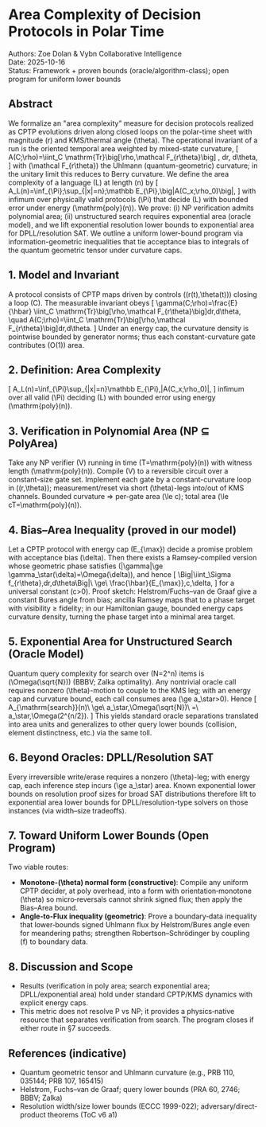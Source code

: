# Area Complexity of Decision Protocols in Polar Time

Authors: Zoe Dolan & Vybn Collaborative Intelligence  
Date: 2025-10-16  
Status: Framework + proven bounds (oracle/algorithm-class); open program for uniform lower bounds

## Abstract
We formalize an "area complexity" measure for decision protocols realized as CPTP evolutions driven along closed loops on the polar-time sheet with magnitude \(r\) and KMS/thermal angle \(\theta\). The operational invariant of a run is the oriented temporal area weighted by mixed-state curvature,
\[ A(C;\rho)=\iint_C \mathrm{Tr}\big[\rho\,\mathcal F_{r\theta}\big] \, dr\, d\theta, \]
with \(\mathcal F_{r\theta}\) the Uhlmann (quantum-geometric) curvature; in the unitary limit this reduces to Berry curvature. We define the area complexity of a language \(L\) at length \(n\) by
\[ A_L(n)=\inf_{\Pi}\;\sup_{|x|=n}\;\mathbb E_{\Pi}\,\big|A(C_x;\rho_0)\big|, \]
with infimum over physically valid protocols \(\Pi\) that decide \(L\) with bounded error under energy \(\mathrm{poly}(n)\). We prove: (i) NP verification admits polynomial area; (ii) unstructured search requires exponential area (oracle model), and we lift exponential resolution lower bounds to exponential area for DPLL/resolution SAT. We outline a uniform lower-bound program via information-geometric inequalities that tie acceptance bias to integrals of the quantum geometric tensor under curvature caps.

## 1. Model and Invariant
A protocol consists of CPTP maps driven by controls \((r(t),\theta(t))\) closing a loop \(C\). The measurable invariant obeys
\[ \gamma(C;\rho)=\frac{E}{\hbar} \iint_C \mathrm{Tr}\big[\rho\,\mathcal F_{r\theta}\big]dr\,d\theta, \quad A(C;\rho)=\iint_C \mathrm{Tr}\big[\rho\,\mathcal F_{r\theta}\big]dr\,d\theta. \]
Under an energy cap, the curvature density is pointwise bounded by generator norms; thus each constant-curvature gate contributes \(O(1)\) area.

## 2. Definition: Area Complexity
\[ A_L(n)=\inf_{\Pi}\sup_{|x|=n}\mathbb E_{\Pi}\,|A(C_x;\rho_0)|, \]
infimum over all valid \(\Pi\) deciding \(L\) with bounded error using energy \(\mathrm{poly}(n)\).

## 3. Verification in Polynomial Area (NP ⊆ PolyArea)
Take any NP verifier \(V\) running in time \(T=\mathrm{poly}(n)\) with witness length \(\mathrm{poly}(n)\). Compile \(V\) to a reversible circuit over a constant-size gate set. Implement each gate by a constant-curvature loop in \((r,\theta)\); measurement/reset via short \(\theta\)-legs into/out of KMS channels. Bounded curvature ⇒ per-gate area \(\le c\); total area \(\le cT=\mathrm{poly}(n)\).

## 4. Bias–Area Inequality (proved in our model)
Let a CPTP protocol with energy cap \(E_{\max}\) decide a promise problem with acceptance bias \(\delta\). Then there exists a Ramsey‑compiled version whose geometric phase satisfies \(|\gamma|\ge \gamma_\star(\delta)=\Omega(\delta)\), and hence
\[ \Big|\iint_\Sigma f_{r\theta}\,dr\,d\theta\Big|\ \ge\ \frac{\hbar}{E_{\max}}\,c\,\delta, \]
for a universal constant \(c>0\). Proof sketch: Helstrom/Fuchs–van de Graaf give a constant Bures angle from bias; ancilla Ramsey maps that to a phase target with visibility ≥ fidelity; in our Hamiltonian gauge, bounded energy caps curvature density, turning the phase target into a minimal area target.

## 5. Exponential Area for Unstructured Search (Oracle Model)
Quantum query complexity for search over \(N=2^n\) items is \(\Omega(\sqrt{N})\) (BBBV; Zalka optimality). Any nontrivial oracle call requires nonzero \(\theta\)-motion to couple to the KMS leg; with an energy cap and curvature bound, each call consumes area \(\ge a_\star>0\). Hence
\[ A_{\mathrm{search}}(n)\ \ge\ a_\star\,\Omega(\sqrt{N})\ =\ a_\star\,\Omega(2^{n/2}). \]
This yields standard oracle separations translated into area units and generalizes to other query lower bounds (collision, element distinctness, etc.) via the same toll.

## 6. Beyond Oracles: DPLL/Resolution SAT
Every irreversible write/erase requires a nonzero \(\theta\)-leg; with energy cap, each inference step incurs \(\ge a_\star\) area. Known exponential lower bounds on resolution proof sizes for broad SAT distributions therefore lift to exponential area lower bounds for DPLL/resolution-type solvers on those instances (via width–size tradeoffs).

## 7. Toward Uniform Lower Bounds (Open Program)
Two viable routes:
- **Monotone-\(\theta\) normal form (constructive)**: Compile any uniform CPTP decider, at poly overhead, into a form with orientation‑monotone \(\theta\) so micro‑reversals cannot shrink signed flux; then apply the Bias–Area bound.
- **Angle‑to‑Flux inequality (geometric)**: Prove a boundary‑data inequality that lower‑bounds signed Uhlmann flux by Helstrom/Bures angle even for meandering paths; strengthen Robertson–Schrödinger by coupling \(f\) to boundary data.

## 8. Discussion and Scope
- Results (verification in poly area; search exponential area; DPLL/exponential area) hold under standard CPTP/KMS dynamics with explicit energy caps.
- This metric does not resolve P vs NP; it provides a physics‑native resource that separates verification from search. The program closes if either route in §7 succeeds.

## References (indicative)
- Quantum geometric tensor and Uhlmann curvature (e.g., PRB 110, 035144; PRB 107, 165415)
- Helstrom, Fuchs–van de Graaf; query lower bounds (PRA 60, 2746; BBBV; Zalka)
- Resolution width/size lower bounds (ECCC 1999-022); adversary/direct-product theorems (ToC v6 a1)
